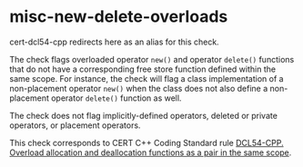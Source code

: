 # misc-new-delete-overloads

<span class="title-ref">cert-dcl54-cpp</span> redirects here as an alias
for this check.

The check flags overloaded operator `new()` and operator `delete()`
functions that do not have a corresponding free store function defined
within the same scope. For instance, the check will flag a class
implementation of a non-placement operator `new()` when the class does
not also define a non-placement operator `delete()` function as well.

The check does not flag implicitly-defined operators, deleted or private
operators, or placement operators.

This check corresponds to CERT C++ Coding Standard rule [DCL54-CPP.
Overload allocation and deallocation functions as a pair in the same
scope](https://www.securecoding.cert.org/confluence/display/cplusplus/DCL54-CPP.+Overload+allocation+and+deallocation+functions+as+a+pair+in+the+same+scope).

